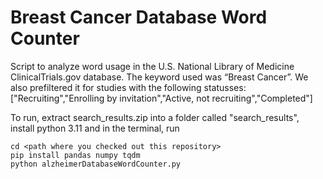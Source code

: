 # Breast Cancer Database Word Counter
Script to analyze word usage in the U.S. National Library of Medicine ClinicalTrials.gov database. The keyword used was “Breast Cancer”. We also prefiltered it for studies with the following statusses: ["Recruiting","Enrolling by invitation","Active, not recruiting","Completed"]

To run, extract search_results.zip into a folder called "search_results", install python 3.11 and in the terminal, run
```
cd <path where you checked out this repository>
pip install pandas numpy tqdm
python alzheimerDatabaseWordCounter.py
```

